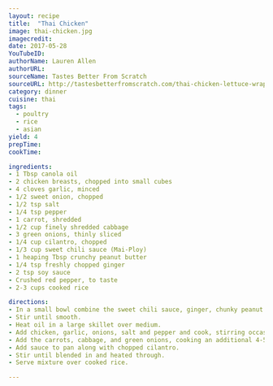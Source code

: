 ```yaml
---
layout: recipe
title:  "Thai Chicken"
image: thai-chicken.jpg
imagecredit: 
date: 2017-05-28
YouTubeID: 
authorName: Lauren Allen
authorURL: 
sourceName: Tastes Better From Scratch
sourceURL: http://tastesbetterfromscratch.com/thai-chicken-lettuce-wraps/
category: dinner
cuisine: thai
tags:
  - poultry
  - rice
  - asian
yield: 4
prepTime: 
cookTime: 

ingredients:
- 1 Tbsp canola oil
- 2 chicken breasts, chopped into small cubes
- 4 cloves garlic, minced
- 1/2 sweet onion, chopped
- 1/2 tsp salt
- 1/4 tsp pepper
- 1 carrot, shredded
- 1/2 cup finely shredded cabbage
- 3 green onions, thinly sliced
- 1/4 cup cilantro, chopped
- 1/3 cup sweet chili sauce (Mai-Ploy)
- 1 heaping Tbsp crunchy peanut butter
- 1/4 tsp freshly chopped ginger
- 2 tsp soy sauce
- Crushed red pepper, to taste
- 2-3 cups cooked rice

directions:
- In a small bowl combine the sweet chili sauce, ginger, chunky peanut butter, and soy sauce, and crushed red pepper.
- Stir until smooth.
- Heat oil in a large skillet over medium.
- Add chicken, garlic, onions, salt and pepper and cook, stirring occasionally, until chicken is cooked through.
- Add the carrots, cabbage, and green onions, cooking an additional 4-5 minutes or until vegetables are tender.
- Add sauce to pan along with chopped cilantro.
- Stir until blended in and heated through.
- Serve mixture over cooked rice.

---
```

